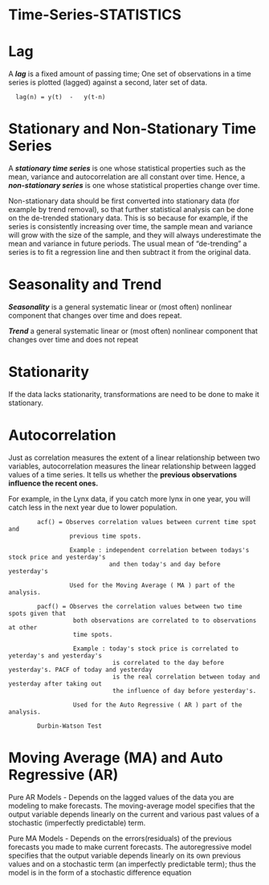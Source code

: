 # Time-Series-STATISTICS

# Lag

A ***lag*** is a fixed amount of passing time; One set of observations in a time series is plotted (lagged) against a second, later set of data. 

      lag(n) = y(t)  -   y(t-n)
      
# Stationary and Non-Stationary Time Series

A ***stationary time series*** is one whose statistical properties such as the mean, variance and autocorrelation are all constant over time. Hence, a ***non-stationary series*** is one whose statistical properties change over time.

Non-stationary data should be first converted into stationary data (for example by trend removal), so that further statistical analysis can be done on the de-trended stationary data. This is so because for example, if the series is consistently increasing over time, the sample mean and variance will grow with the size of the sample, and they will always underestimate the mean and variance in future periods. The usual mean of “de-trending” a series is to fit a regression line and then subtract it from the original data.

# Seasonality and Trend

***Seasonality*** is a general systematic linear or (most often) nonlinear component that changes over time and does repeat.

***Trend*** a general systematic linear or (most often) nonlinear component that changes over time and does not repeat

# Stationarity

If the data lacks stationarity, transformations are need to be done to make it stationary.


# Autocorrelation

Just as correlation measures the extent of a linear relationship between two variables, autocorrelation measures the linear relationship between lagged values of a time series. It tells us whether the  **previous observations influence the recent ones.**

For example, in the Lynx data, if you catch more lynx in one year, you will catch less in the next year due to lower population.

            acf() = Observes correlation values between current time spot and 
                     previous time spots.
                     
                     Example : independent correlation between todays's stock price and yesterday's 
                                and then today's and day before yesterday's
                             
                     Used for the Moving Average ( MA ) part of the analysis.        
                     
            pacf() = Observes the correlation values between two time spots given that
                      both observations are correlated to to observations at other
                      time spots.
                      
                      Example : today's stock price is correlated to yeterday's and yesterday's
                                 is correlated to the day before yesterday's. PACF of today and yesterday 
                                 is the real correlation between today and yesterday after taking out 
                                 the influence of day before yesterday's.
                                 
                      Used for the Auto Regressive ( AR ) part of the analysis.           

            Durbin-Watson Test 

# Moving Average (MA) and Auto Regressive (AR)

Pure AR Models - Depends on the lagged values of the data you are modeling to make forecasts. The moving-average model specifies that the output variable depends linearly on the current and various past values of a stochastic (imperfectly predictable) term.

Pure MA Models - Depends on the errors(residuals) of the previous forecasts you made to make current forecasts. The autoregressive model specifies that the output variable depends linearly on its own previous values and on a stochastic term (an imperfectly predictable term); thus the model is in the form of a stochastic difference equation 
